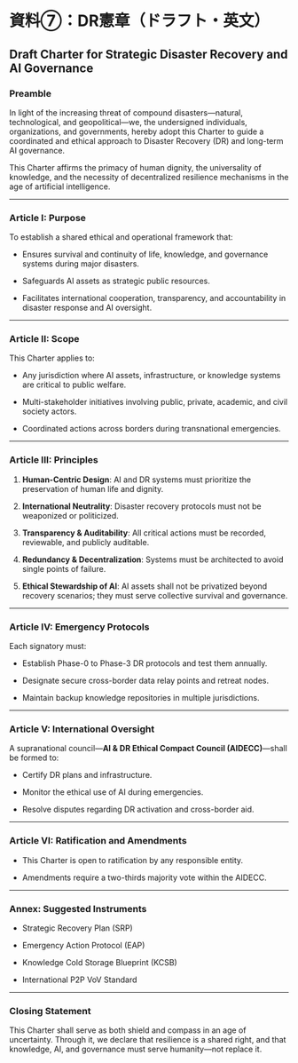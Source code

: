 # 資料⑦：DR憲章（ドラフト・英文）

## Draft Charter for Strategic Disaster Recovery and AI Governance

### Preamble

In light of the increasing threat of compound disasters—natural, technological, and geopolitical—we, the undersigned individuals, organizations, and governments, hereby adopt this Charter to guide a coordinated and ethical approach to Disaster Recovery (DR) and long-term AI governance.

This Charter affirms the primacy of human dignity, the universality of knowledge, and the necessity of decentralized resilience mechanisms in the age of artificial intelligence.

---

### Article I: Purpose

To establish a shared ethical and operational framework that:

- Ensures survival and continuity of life, knowledge, and governance systems during major disasters.
    
- Safeguards AI assets as strategic public resources.
    
- Facilitates international cooperation, transparency, and accountability in disaster response and AI oversight.
    

---

### Article II: Scope

This Charter applies to:

- Any jurisdiction where AI assets, infrastructure, or knowledge systems are critical to public welfare.
    
- Multi-stakeholder initiatives involving public, private, academic, and civil society actors.
    
- Coordinated actions across borders during transnational emergencies.
    

---

### Article III: Principles

1. **Human-Centric Design**: AI and DR systems must prioritize the preservation of human life and dignity.
    
2. **International Neutrality**: Disaster recovery protocols must not be weaponized or politicized.
    
3. **Transparency & Auditability**: All critical actions must be recorded, reviewable, and publicly auditable.
    
4. **Redundancy & Decentralization**: Systems must be architected to avoid single points of failure.
    
5. **Ethical Stewardship of AI**: AI assets shall not be privatized beyond recovery scenarios; they must serve collective survival and governance.
    

---

### Article IV: Emergency Protocols

Each signatory must:

- Establish Phase-0 to Phase-3 DR protocols and test them annually.
    
- Designate secure cross-border data relay points and retreat nodes.
    
- Maintain backup knowledge repositories in multiple jurisdictions.
    

---

### Article V: International Oversight

A supranational council—**AI & DR Ethical Compact Council (AIDECC)**—shall be formed to:

- Certify DR plans and infrastructure.
    
- Monitor the ethical use of AI during emergencies.
    
- Resolve disputes regarding DR activation and cross-border aid.
    

---

### Article VI: Ratification and Amendments

- This Charter is open to ratification by any responsible entity.
    
- Amendments require a two-thirds majority vote within the AIDECC.
    

---

### Annex: Suggested Instruments

- Strategic Recovery Plan (SRP)
    
- Emergency Action Protocol (EAP)
    
- Knowledge Cold Storage Blueprint (KCSB)
    
- International P2P VoV Standard
    

---

### Closing Statement

This Charter shall serve as both shield and compass in an age of uncertainty. Through it, we declare that resilience is a shared right, and that knowledge, AI, and governance must serve humanity—not replace it.